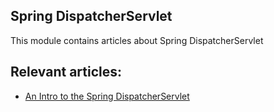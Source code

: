 ## Spring DispatcherServlet

This module contains articles about Spring DispatcherServlet

## Relevant articles:

- [An Intro to the Spring DispatcherServlet](http://www.baeldung.com/spring-dispatcherservlet)

